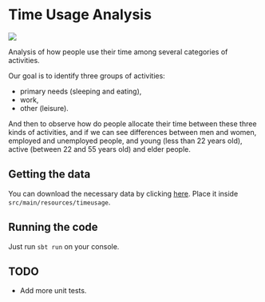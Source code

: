 # Time Usage Analysis

![](http://education.abc.net.au/splash-image-servlet/mvcservlet/imageServlet/profile2/ABCTOP146)

Analysis of how people use their time among several categories of activities. 

Our goal is to identify three groups of activities:

* primary needs (sleeping and eating),
* work,
* other (leisure).

And then to observe how do people allocate their time between these three kinds of activities, and if we can see differences
between men and women, employed and unemployed people, and young (less than 22 years old), active (between 22 and 55 years old) and elder people.


## Getting the data

You can download the necessary data by clicking [here](https://drive.google.com/file/d/0B1SO9hJRt-hgeEFXUDF6MU8ybGc/view?usp=sharing). Place it inside `src/main/resources/timeusage`.

## Running the code

Just run `sbt run` on your console.

## TODO

 * Add more unit tests.
